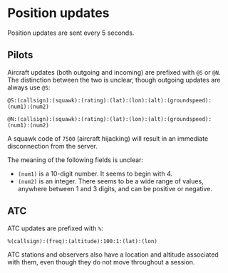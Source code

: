 # Position updates

Position updates are sent every 5 seconds.



## Pilots ##

Aircraft updates (both outgoing and incoming) are prefixed with `@S` or `@N`. The distinction between the two is unclear, though outgoing updates are always use `@S`:

```
@S:(callsign):(squawk):(rating):(lat):(lon):(alt):(groundspeed):(num1):(num2) 
```

```
@N:(callsign):(squawk):(rating):(lat):(lon):(alt):(groundspeed):(num1):(num2) 
```

A squawk code of `7500` (aircraft hijacking) will result in an immediate disconnection from the server.

The meaning of the following fields is unclear:

* `(num1)` is a 10-digit number.  It seems to begin with 4.
* `(num2)` is an integer. There seems to be a wide range of values, anywhere between 1 and 3 digits, and can be positive or negative.



## ATC ##

ATC updates are prefixed with `%`:

```
%(callsign):(freq):(altitude):100:1:(lat):(lon)
```

ATC stations and observers also have a location and altitude associated with them, even though they do not move throughout a session.
